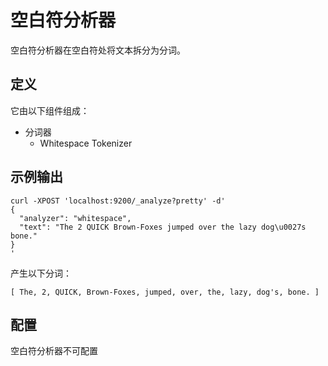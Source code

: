 # 空白符分析器

空白符分析器在空白符处将文本拆分为分词。

## 定义

它由以下组件组成：

- 分词器
	- Whitespace Tokenizer

## 示例输出

```
curl -XPOST 'localhost:9200/_analyze?pretty' -d'
{
  "analyzer": "whitespace",
  "text": "The 2 QUICK Brown-Foxes jumped over the lazy dog\u0027s bone."
}
'
```

产生以下分词：

```
[ The, 2, QUICK, Brown-Foxes, jumped, over, the, lazy, dog's, bone. ]
```

## 配置

空白符分析器不可配置
